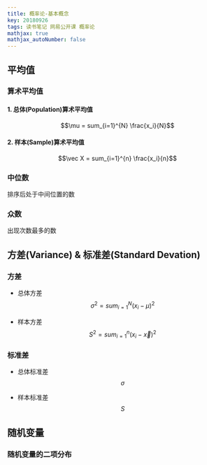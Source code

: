```yaml
---
title: 概率论-基本概念
key: 20180926
tags: 读书笔记 网易公开课 概率论 
mathjax: true
mathjax_autoNumber: false
---
```


## 平均值

### 算术平均值
#### 1. 总体(Population)算术平均值
$$\mu = sum_{i=1}^{N} \frac{x_i}{N}$$

#### 2. 样本(Sample)算术平均值
$$\vec X = sum_{i=1}^{n} \frac{x_i}{n}$$
<!--more-->

### 中位数
排序后处于中间位置的数

### 众数
出现次数最多的数

## 方差(Variance) & 标准差(Standard Devation)
### 方差
- 总体方差
$$\sigma^2=sum_{i=1}^{N} (x_i-\mu)^2$$

- 样本方差
$$S^2=sum_{i=1}^{n} (x_i-\vec x)^2$$

### 标准差
- 总体标准差
$$\sigma$$

- 样本标准差
$$S$$

## 随机变量

### 随机变量的二项分布